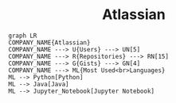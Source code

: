 <h1 align="center">Atlassian</h1>

```mermaid
graph LR
COMPANY_NAME{Atlassian}
COMPANY_NAME ---> U{Users} ---> UN[5]
COMPANY_NAME ---> R{Repositories} ---> RN[15]
COMPANY_NAME ---> G{Gists} ---> GN[4]
COMPANY_NAME ---> ML{Most Used<br>Languages}
ML --> Python[Python]
ML --> Java[Java]
ML --> Jupyter_Notebook[Jupyter Notebook]
```
